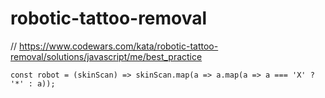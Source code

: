# robotic-tattoo-removal
// https://www.codewars.com/kata/robotic-tattoo-removal/solutions/javascript/me/best_practice


```
const robot = (skinScan) => skinScan.map(a => a.map(a => a === 'X' ? '*' : a));
```
